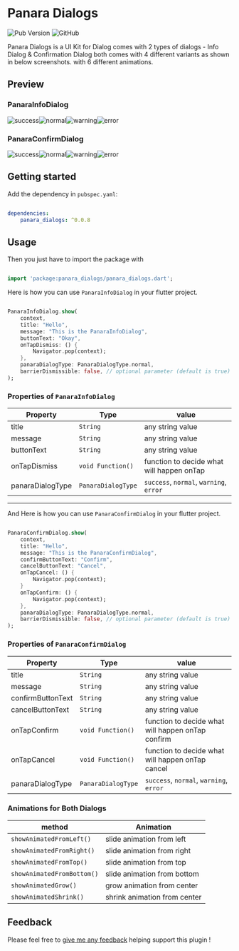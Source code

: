 # Panara Dialogs
![Pub Version](https://img.shields.io/pub/v/panara_dialogs?style=plastic) ![GitHub](https://img.shields.io/github/license/PanaraStudios/panaradialogs?style=plastic) 

Panara Dialogs is a UI Kit for Dialog comes with 2 types of dialogs - Info Dialog & Confirmation Dialog both comes with 4 different variants as shown in below screenshots. with 6 different animations.


## Preview

### PanaraInfoDialog

![success](https://raw.githubusercontent.com/PanaraStudios/panaradialogs/master/preview_images/info_success.png)![normal](https://raw.githubusercontent.com/PanaraStudios/panaradialogs/master/preview_images/info_normal.png)![warning](https://raw.githubusercontent.com/PanaraStudios/panaradialogs/master/preview_images/info_warning.png)![error](https://raw.githubusercontent.com/PanaraStudios/panaradialogs/master/preview_images/info_error.png)

### PanaraConfirmDialog
![success](https://raw.githubusercontent.com/PanaraStudios/panaradialogs/master/preview_images/confirm_success.png)![normal](https://raw.githubusercontent.com/PanaraStudios/panaradialogs/master/preview_images/confirm_normal.png)![warning](https://raw.githubusercontent.com/PanaraStudios/panaradialogs/master/preview_images/confirm_warning.png)![error](https://raw.githubusercontent.com/PanaraStudios/panaradialogs/master/preview_images/confirm_error.png)

  

## Getting started
Add the dependency in  `pubspec.yaml`:

```yaml

dependencies:
    panara_dialogs: ^0.0.8

```

## Usage

Then you just have to import the package with

```dart

import 'package:panara_dialogs/panara_dialogs.dart';

```


Here is how you can use `PanaraInfoDialog` in your flutter project.
```dart

PanaraInfoDialog.show(
    context, 
    title: "Hello",
    message: "This is the PanaraInfoDialog",
    buttonText: "Okay",
    onTapDismiss: () {
        Navigator.pop(context);
    },
    panaraDialogType: PanaraDialogType.normal,
    barrierDismissible: false, // optional parameter (default is true)
);

```

### Properties of `PanaraInfoDialog`
| Property | Type | value |
|--|--|--|
| title | `String` | any string value  |
| message | `String` | any string value  |
| buttonText | `String` | any string value  |
| onTapDismiss | `void Function()` | function to decide what will happen onTap  |
| panaraDialogType | `PanaraDialogType` | `success`, `normal`, `warning`, `error`  |

---
And Here is how you can use `PanaraConfirmDialog` in your flutter project.
```dart

PanaraConfirmDialog.show(
    context, 
    title: "Hello",
    message: "This is the PanaraConfirmDialog",
    confirmButtonText: "Confirm",
    cancelButtonText: "Cancel",
    onTapCancel: () {
        Navigator.pop(context);
    }
    onTapConfirm: () {
        Navigator.pop(context);
    },
    panaraDialogType: PanaraDialogType.normal,
    barrierDismissible: false, // optional parameter (default is true)
);

```

### Properties of `PanaraConfirmDialog`
| Property | Type | value |
|--|--|--|
| title | `String` | any string value  |
| message | `String` | any string value  |
| confirmButtonText | `String` | any string value  |
| cancelButtonText | `String` | any string value  |
| onTapConfirm | `void Function()` | function to decide what will happen onTap confirm |
| onTapCancel | `void Function()` | function to decide what will happen onTap cancel |
| panaraDialogType | `PanaraDialogType` | `success`, `normal`, `warning`, `error`  |


### Animations for Both Dialogs
| method | Animation |
|--|--|
| `showAnimatedFromLeft()` | slide animation from left |
| `showAnimatedFromRight()` | slide animation from right |
| `showAnimatedFromTop()` | slide animation from top |
| `showAnimatedFromBottom()` | slide animation from bottom |
| `showAnimatedGrow()` | grow animation from center |
| `showAnimatedShrink()` | shrink animation from center |

  

## Feedback

Please feel free to  [give me any feedback](https://github.com/PanaraStudios/panaradialogs/issues)  helping support this plugin !